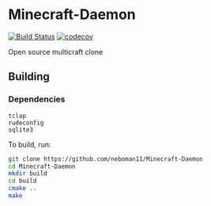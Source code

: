 # Minecraft-Daemon

[![Build Status](https://treeman.nesbitt.rocks/jenkins/job/Minecraft-Daemon/job/master/badge/icon)](https://treeman.nesbitt.rocks/jenkins/job/Minecraft-Daemon/job/master/)
[![codecov](https://codecov.io/gh/neboman11/Minecraft-Daemon/branch/master/graph/badge.svg?token=RHufYVW2ii)](https://codecov.io/gh/neboman11/Minecraft-Daemon)

 Open source multicraft clone

## Building

### Dependencies

```
tclap
rudeconfig
sqlite3
```

To build, run:

```sh
git clone https://github.com/neboman11/Minecraft-Daemon
cd Minecraft-Daemon
mkdir build
cd build
cmake ..
make
```
